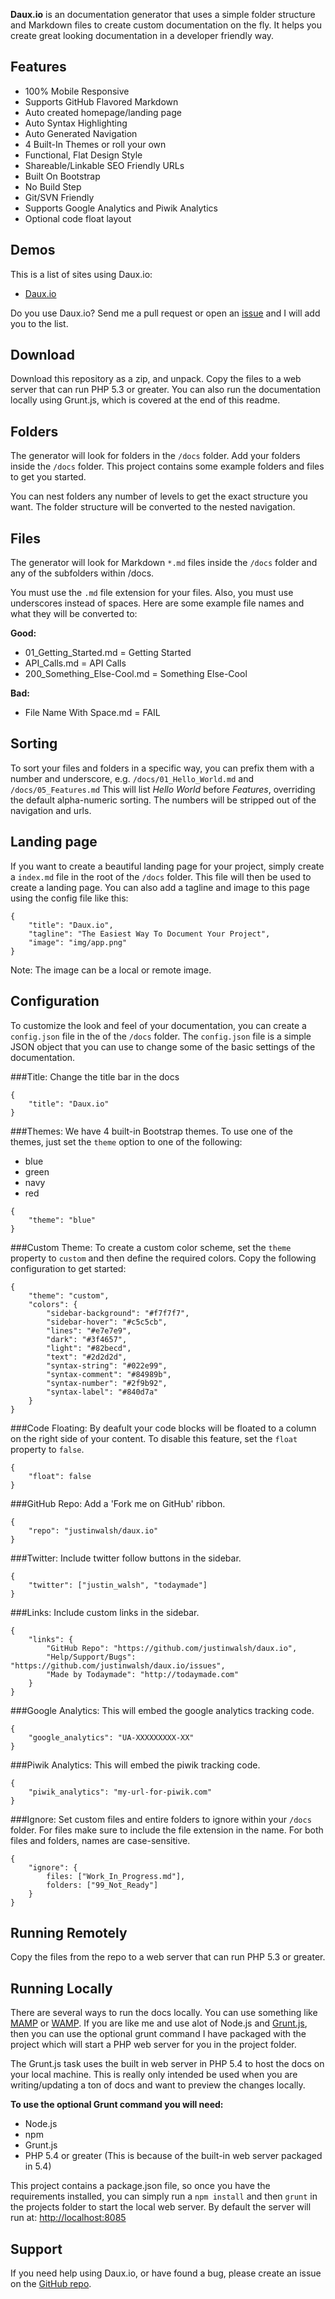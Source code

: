 **Daux.io** is an documentation generator that uses a simple folder structure and Markdown files to create custom documentation on the fly. It helps you create great looking documentation in a developer friendly way.

## Features

* 100% Mobile Responsive
* Supports GitHub Flavored Markdown
* Auto created homepage/landing page
* Auto Syntax Highlighting
* Auto Generated Navigation
* 4 Built-In Themes or roll your own
* Functional, Flat Design Style
* Shareable/Linkable SEO Friendly URLs
* Built On Bootstrap
* No Build Step
* Git/SVN Friendly
* Supports Google Analytics and Piwik Analytics
* Optional code float layout

## Demos

This is a list of sites using Daux.io:

* [Daux.io](http://daux.io)

Do you use Daux.io? Send me a pull request or open an [issue](https://github.com/justinwalsh/daux.io/issues) and I will add you to the list.

## Download

Download this repository as a zip, and unpack. Copy the files to a web server that can run PHP 5.3 or greater. You can also run the documentation locally using Grunt.js, which is covered at the end of this readme.

## Folders

The generator will look for folders in the `/docs` folder. Add your folders inside the `/docs` folder. This project contains some example folders and files to get you started.

You can nest folders any number of levels to get the exact structure you want. The folder structure will be converted to the nested navigation.

## Files

The generator will look for Markdown `*.md` files inside the `/docs` folder and any of the subfolders within /docs.

You must use the `.md` file extension for your files. Also, you must use underscores instead of spaces. Here are some example file names and what they will be converted to:

**Good:**

* 01_Getting_Started.md = Getting Started
* API_Calls.md = API Calls
* 200_Something_Else-Cool.md = Something Else-Cool

**Bad:**

* File Name With Space.md = FAIL

## Sorting

To sort your files and folders in a specific way, you can prefix them with a number and underscore, e.g. `/docs/01_Hello_World.md` and `/docs/05_Features.md` This will list *Hello World* before *Features*, overriding the default alpha-numeric sorting. The numbers will be stripped out of the navigation and urls.

## Landing page

If you want to create a beautiful landing page for your project, simply create a `index.md` file in the root of the `/docs` folder. This file will then be used to create a landing page. You can also add a tagline and image to this page using the config file like this:

	{
		"title": "Daux.io",
		"tagline": "The Easiest Way To Document Your Project",
		"image": "img/app.png"
	}

Note: The image can be a local or remote image.

## Configuration

To customize the look and feel of your documentation, you can create a `config.json` file in the of the `/docs` folder. The `config.json` file is a simple JSON object that you can use to change some of the basic settings of the documentation.

###Title:
Change the title bar in the docs

	{
		"title": "Daux.io"
	}

###Themes:
We have 4 built-in Bootstrap themes. To use one of the themes, just set the `theme` option to one of the following:

* blue
* green
* navy
* red

```
{
	"theme": "blue"
}
```

###Custom Theme:
To create a custom color scheme, set the `theme` property to `custom` and then define the required colors. Copy the following configuration to get started:

	{
		"theme": "custom",
		"colors": {
			"sidebar-background": "#f7f7f7",
			"sidebar-hover": "#c5c5cb",
			"lines": "#e7e7e9",
			"dark": "#3f4657",
			"light": "#82becd",
			"text": "#2d2d2d",
			"syntax-string": "#022e99",
			"syntax-comment": "#84989b",
			"syntax-number": "#2f9b92",
			"syntax-label": "#840d7a"
		}
	}

###Code Floating:
By deafult your code blocks will be floated to a column on the right side of your content. To disable this feature, set the `float` property to `false`.

	{
		"float": false
	}


###GitHub Repo:
Add a 'Fork me on GitHub' ribbon.

	{
		"repo": "justinwalsh/daux.io"
	}

###Twitter:
Include twitter follow buttons in the sidebar.

	{
		"twitter": ["justin_walsh", "todaymade"]
	}

###Links:
Include custom links in the sidebar.

	{
		"links": {
			"GitHub Repo": "https://github.com/justinwalsh/daux.io",
			"Help/Support/Bugs": "https://github.com/justinwalsh/daux.io/issues",
			"Made by Todaymade": "http://todaymade.com"
		}
	}

###Google Analytics:
This will embed the google analytics tracking code.

	{
		"google_analytics": "UA-XXXXXXXXX-XX"
	}

###Piwik Analytics:
This will embed the piwik tracking code.

	{
		"piwik_analytics": "my-url-for-piwik.com"
	}

###Ignore:
Set custom files and entire folders to ignore within your `/docs` folder. For files make sure to include the file extension in the name. For both files and folders, names are case-sensitive.

	{
		"ignore": {
			files: ["Work_In_Progress.md"],
			folders: ["99_Not_Ready"]
		}
	}

## Running Remotely

Copy the files from the repo to a web server that can run PHP 5.3 or greater.

## Running Locally

There are several ways to run the docs locally. You can use something like <a href="http://www.mamp.info/en/index.html" target="_blank">MAMP</a> or <a href="http://www.wampserver.com/en/" target="_blank">WAMP</a>. If you are like me and use alot of Node.js and <a href="http://gruntjs.com/" target="_blank">Grunt.js</a>, then you can use the optional grunt command I have packaged with the project which will start a PHP web server for you in the project folder.

The Grunt.js task uses the built in web server in PHP 5.4 to host the docs on your local machine. This is really only intended be used when you are writing/updating a ton of docs and want to preview the changes locally.

**To use the optional Grunt command you will need:**

* Node.js
* npm
* Grunt.js
* PHP 5.4 or greater (This is because of the built-in web server packaged in 5.4)

This project contains a package.json file, so once you have the requirements installed, you can simply run a `npm install` and then `grunt` in the projects folder to start the local web server. By default the server will run at: <a href="http://localhost:8085" target="_blank">http://localhost:8085</a>

## Support

If you need help using Daux.io, or have found a bug, please create an issue on the <a href="https://github.com/justinwalsh/daux.io/issues" target="_blank">GitHub repo</a>.
